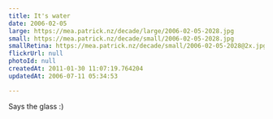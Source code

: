 ```yaml
---
title: It's water
date: 2006-02-05
large: https://mea.patrick.nz/decade/large/2006-02-05-2028.jpg
small: https://mea.patrick.nz/decade/small/2006-02-05-2028.jpg
smallRetina: https://mea.patrick.nz/decade/small/2006-02-05-2028@2x.jpg
flickrUrl: null
photoId: null
createdAt: 2011-01-30 11:07:19.764204
updatedAt: 2006-07-11 05:34:53

---
```

Says the glass :)
